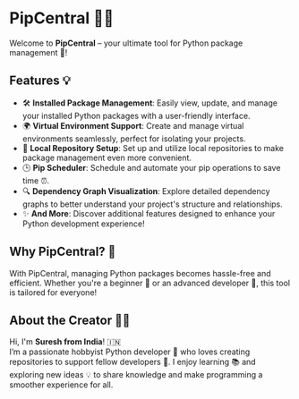 # PipCentral 🐍🚀

Welcome to **PipCentral** – your ultimate tool for Python package management 🌟!  

## Features 💡  
- 🛠️ **Installed Package Management**: Easily view, update, and manage your installed Python packages with a user-friendly interface.  
- 🌍 **Virtual Environment Support**: Create and manage virtual environments seamlessly, perfect for isolating your projects.  
- 💾 **Local Repository Setup**: Set up and utilize local repositories to make package management even more convenient.  
- 🕒 **Pip Scheduler**: Schedule and automate your pip operations to save time ⏰.  
- 🔍 **Dependency Graph Visualization**: Explore detailed dependency graphs to better understand your project's structure and relationships.  
- ✨ **And More**: Discover additional features designed to enhance your Python development experience!  

## Why PipCentral? 🤔  
With PipCentral, managing Python packages becomes hassle-free and efficient. Whether you're a beginner 🐣 or an advanced developer 🦸, this tool is tailored for everyone!  

## About the Creator 👨‍💻  
Hi, I'm **Suresh from India**! 🇮🇳  
I’m a passionate hobbyist Python developer 🐍 who loves creating repositories to support fellow developers 🌟. I enjoy learning 📚 and exploring new ideas 💡 to share knowledge and make programming a smoother experience for all.  
